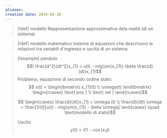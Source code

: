 ```yaml
---
aliases: 
creation date: 2024-02-20
---
```


> [!def] modello
> Rappresentazione approssimativa dela realtà (di un sistema)

> [!def] modello matematico
> insieme di equazioni che descrivono le relazioni tra variabili d'ingresso e uscità di un sistema

>[!example] pendolo
>$$I \frac{d^2}{dt^2}x_{1} = u(t) - mlg\sin(x_{1})-\beta \frac{d}{dt}x_{1}$$
>Problema, equazione di secondo ordine
>stato:
>$$ x(t) = \begin{bmatrix}
>x_{1}(t) \\
>\omega(t)
>\end{bmatrix} \begin{rcases}
>\text{ pos } \\
>\text{ vel }
>\end{rcases}$$
>
>$$ \begin{cases}
>\frac{d}{dt}x_{1} = \omega (t) \\
>\frac{d}{dt} \omega = \frac{1}{I}[u(t) - mlg\sin(x_{1}) - \beta \omega]  
>\end{cases} \quad \text{modello di stato}$$
>
>Uscita
>$$ y(t) = l(1-\cos(x_{1})) $$
